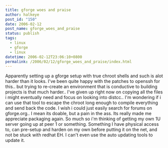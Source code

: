 ```yaml
---
title: gforge woes and praise
author: halkeye
post_id: "150"
date: 2006-02-12
post_name: gforge_woes_and_praise
status: publish
tags:
  - linux
  - gforge
  - linux
datetime: 2006-02-12T23:06:10+0800
permalink: /2006/02/12/gforge_woes_and_praise/index.html
---
```


Apparently setting up a gforge setup with true chroot shells and such is alot harder than it looks.
I've been quite happy with the patches to openssh for this.. but trying to re-create an environment that is conductive to building projects is that much harder.. I've given up right now on copying all the files i might eventually need and focus on looking into distcc.. I'm wondering if i can use that tool to escape the chroot long enough to compile everything and send back the code.
I wish i could just easily search for forums on gforge.org.. I mean its doable, but a pain in the ass.
Its really made me appreciate packaging again. So much so i'm thinking of getting my own 1U server going up at peer 1 or something. Something I have physical access to, can pre-setup and harden on my own before putting it on the net, and not be stuck with redhat EH. I can't even use the auto updating tools to update it.  
